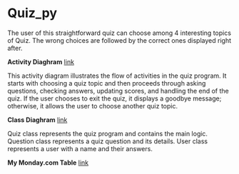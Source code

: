 # Quiz_py #
The user of this straightforward quiz can choose among 4 interesting topics of Quiz. The wrong choices are followed by the correct ones displayed right after.

**Activity Diaghram** [link](https://github.com/CirilSM/Quiz_py/blob/main/Activity%20Diaghram%20(Updated).png)

This activity diagram illustrates the flow of activities in the quiz program. It starts with choosing a quiz topic and then proceeds through asking questions, checking answers, updating scores, and handling the end of the quiz. If the user chooses to exit the quiz, it displays a goodbye message; otherwise, it allows the user to choose another quiz topic.

**Class Diaghram** [link](https://github.com/CirilSM/Quiz_py/blob/main/Class%20Diaghram(updated).png)

Quiz class represents the quiz program and contains the main logic.
Question class represents a quiz question and its details.
User class represents a user with a name and their answers.

**My Monday.com Table** [link](https://github.com/CirilSM/Quiz_py/blob/main/Monday%20com.png)




